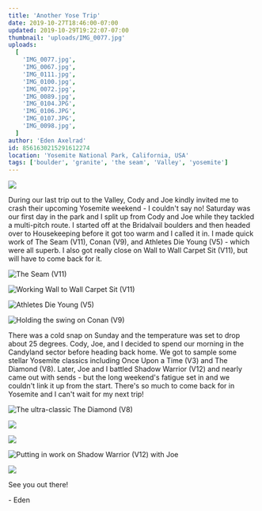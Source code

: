 ```yaml
---
title: 'Another Yose Trip'
date: 2019-10-27T18:46:00-07:00
updated: 2019-10-29T19:22:07-07:00
thumbnail: 'uploads/IMG_0077.jpg'
uploads:
  [
    'IMG_0077.jpg',
    'IMG_0067.jpg',
    'IMG_0111.jpg',
    'IMG_0100.jpg',
    'IMG_0072.jpg',
    'IMG_0089.jpg',
    'IMG_0104.JPG',
    'IMG_0106.JPG',
    'IMG_0107.JPG',
    'IMG_0098.jpg',
  ]
author: 'Eden Axelrad'
id: 8561630215291612274
location: 'Yosemite National Park, California, USA'
tags: ['boulder', 'granite', 'the seam', 'Valley', 'yosemite']
---
```


![](uploads/IMG_0077.jpg)

During our last trip out to the Valley, Cody and Joe kindly invited me to crash their upcoming Yosemite weekend - I couldn't say no! Saturday was our first day in the park and I split up from Cody and Joe while they tackled a multi-pitch route. I started off at the Bridalvail boulders and then headed over to Housekeeping before it got too warm and I called it in. I made quick work of The Seam (V11), Conan (V9), and Athletes Die Young (V5) \- which were all superb. I also got really close on Wall to Wall Carpet Sit (V11), but will have to come back for it.

![The Seam (V11)](uploads/IMG_0067.jpg)

![Working Wall to Wall Carpet Sit (V11)](uploads/IMG_0111.jpg)

![Athletes Die Young (V5)](uploads/IMG_0100.jpg)

![Holding the swing on Conan (V9)](uploads/IMG_0072.jpg)

There was a cold snap on Sunday and the temperature was set to drop about 25 degrees. Cody, Joe, and I decided to spend our morning in the Candyland sector before heading back home. We got to sample some stellar Yosemite classics including Once Upon a Time (V3) and The Diamond (V8). Later, Joe and I battled Shadow Warrior (V12) and nearly came out with sends - but the long weekend's fatigue set in and we couldn't link it up from the start. There's so much to come back for in Yosemite and I can't wait for my next trip!

![The ultra-classic The Diamond (V8)](uploads/IMG_0089.jpg)

![](uploads/IMG_0104.JPG)

![](uploads/IMG_0106.JPG)

![Putting in work on Shadow Warrior (V12) with Joe](uploads/IMG_0107.JPG)

![](uploads/IMG_0098.jpg)

See you out there!

\- Eden
